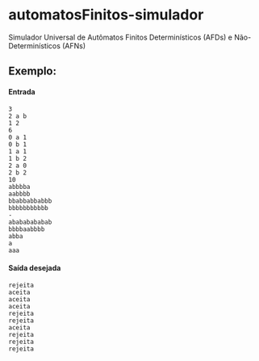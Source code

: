 # automatosFinitos-simulador
Simulador Universal de Autômatos Finitos Determinísticos (AFDs) e Não-Determinísticos (AFNs)

## Exemplo: 
#### Entrada
```
3
2 a b
1 2
6
0 a 1
0 b 1
1 a 1
1 b 2
2 a 0
2 b 2
10
abbbba
aabbbb
bbabbabbabbb
bbbbbbbbbbb
-
abababababab
bbbbaabbbb
abba
a
aaa
```

#### Saída desejada
```
rejeita
aceita
aceita
aceita
rejeita
rejeita
aceita
rejeita
rejeita
rejeita
```
